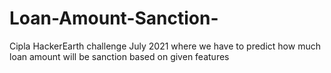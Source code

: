 # Loan-Amount-Sanction-
Cipla HackerEarth challenge July 2021 where we have to predict how much loan amount will be sanction based on given features
